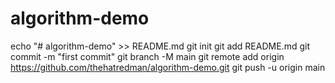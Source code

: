 # algorithm-demo
echo "# algorithm-demo" >> README.md
git init
git add README.md
git commit -m "first commit"
git branch -M main
git remote add origin https://github.com/thehatredman/algorithm-demo.git
git push -u origin main
